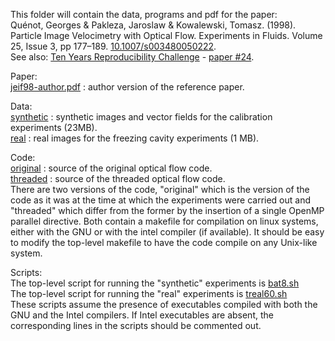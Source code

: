 This folder will contain the data, programs and pdf for the paper:<br>
Quénot, Georges & Pakleza, Jaroslaw & Kowalewski, Tomasz. (1998). Particle Image Velocimetry with Optical Flow. Experiments in Fluids. Volume 25, Issue 3, pp 177–189. <a href="https://doi.org/10.1007/s003480050222">10.1007/s003480050222</a>.<br>
See also: <a href="http://rescience.github.io/ten-years/">Ten Years Reproducibility Challenge<a> - <a href="https://github.com/ReScience/ten-years/issues/1#issuecomment-553313703">paper #24</a>.

Paper: <br>
<a href="https://github.com/quenot/opflow/raw/master/jeif98/jeif98-author.pdf">jeif98-author.pdf</a> : author version of the reference paper. <br>

Data: <br>
<a href="https://github.com/quenot/opflow/raw/master/jeif98/synthetic">synthetic</a> : synthetic images and vector fields for the calibration experiments (23MB). <br>
<a href="https://github.com/quenot/opflow/raw/master/jeif98/real">real</a> : real images for the freezing cavity experiments (1 MB).

Code: <br>
<a href="https://github.com/quenot/opflow/raw/master/jeif98/original">original</a> : source of the original optical flow code. <br>
<a href="https://github.com/quenot/opflow/raw/master/jeif98/threaded">threaded</a> : source of the threaded optical flow code. <br>
There are two versions of the code, "original" which is the version of the code as it was at the time at which the experiments were carried out and "threaded" which differ from the former by the insertion of a single OpenMP parallel directive. Both contain a makefile for compilation on linux systems, either with the GNU or with the intel compiler (if available). It should be easy to modify the top-level makefile to have the code compile on any Unix-like system.

Scripts: <br>
The top-level script for running the "synthetic" experiments is <a href="https://github.com/quenot/opflow/raw/master/jeif98/bat8.sh">bat8.sh</a> </br>
The top-level script for running the "real" experiments is <a href="https://github.com/quenot/opflow/raw/master/jeif98/treal60.sh">treal60.sh</a> </br>
These scripts assume the presence of executables compiled with both the GNU and the Intel compilers. If Intel executables are absent, the corresponding lines in the scripts should be commented out.
